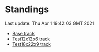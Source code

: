 # Standings

Last update: Thu Apr  1 19:42:03 GMT 2021

* [Base track](comps/Base/2021-04-01/standings.md)
* [Test12x12x6 track](comps/Test12x12x6/2021-04-01/standings.md)
* [Test18x22x9 track](comps/Test18x22x9/2021-04-01/standings.md)
